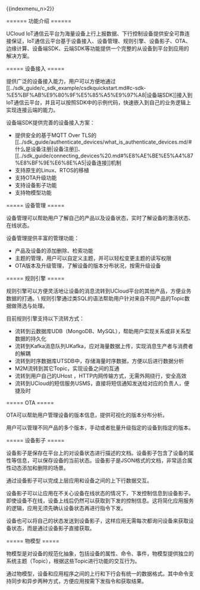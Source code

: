 {{indexmenu_n>2}}

====== 功能介绍 ======

UCloud IoT通信云平台为海量设备上行上报数据、下行控制设备提供安全可靠连接保证，IoT通信云平台基于设备接入、设备管理、规则引擎、设备影子、OTA、边缘计算、设备端SDK、云端SDK等功能提供一个完整的从设备到平台到应用的解决方案。

===== 设备接入 =====

提供广泛的设备接入能力，用户可以方便地通过[[../sdk_guide/c_sdk_example/csdkquickstart.md#c-sdk-%E5%BF%AB%E9%80%9F%E5%85%A5%E9%97%A8|设备端SDK]]接入到IoT通信云平台，并且可以按照SDK中的示例代码，快速嵌入到自己的业务逻辑上实现连接云端的能力。

设备端SDK提供完善的设备接入方案：

  * 提供安全的基于MQTT Over TLS的[[../sdk_guide/authenticate_devices/what_is_authenticate_devices.md/#什么是设备注册|设备注册]]、[[../sdk_guide/connecting_devices%20.md#%E8%AE%BE%E5%A4%87%E8%BF%9E%E6%8E%A5|设备连接]]机制
  * 支持原生的Linux、RTOS的移植
  * 支持OTA升级功能
  * 支持设备影子功能
  * 支持物模型功能

===== 设备管理 =====

设备管理可以帮助用户了解自己的产品以及设备状态，实时了解设备的激活状态、在线状态。

设备管理提供丰富的管理功能：

  * 产品及设备的添加删除、检索功能
  * 主题的管理，用户可以自定义主题，并可以轻松变更主题的读写权限
  * OTA版本及升级管理，了解设备的版本分布状况，按需升级设备

===== 规则引擎 =====

规则引擎可以方便灵活地让设备的消息流转到UCloud平台的其他产品，方便业务数据的打通。\\
规则引擎通过类SQL的语法帮助用户针对来自不同产品的Topic数据做筛选与处理。

目前规则引擎支持以下流转方式：

  * 流转到云数据库UDB（MongoDB、MySQL），帮助用户实现关系或非关系型数据的持久化
  * 流转到Kafka消息队列UKafka，应对海量数据上传，实现消息生产者与消费者的解耦
  * 流转到时序数据库UTSDB中，存储海量时序数据，方便以后进行数据分析
  * M2M流转到其它Topic，实现设备之间的互通
  * 流转到用户自己的UHost ，HTTP内网传输方式，无需外网绕行，安全高效
  * 流转到UCloud的短信服务USMS，直接将短信通知发送给对应的负责人，便捷及时

===== OTA =====

OTA可以帮助用户管理设备的版本信息，提供可视化的版本分布分析。

用户可以管理不同产品的多个版本，手动或者批量升级指定的设备到指定的版本。

===== 设备影子 =====

设备影子是保存在平台上的对设备状态进行描述的文档。设备影子包含了设备的属性等信息，可以保存设备的当前状态。设备影子是JSON格式的文档，非常适合属性动态添加和删除的场景。

通过设备影子可以完成上层应用和设备之间的上下行数据交互。

设备影子可以让应用在不关心设备在线状态的情况下，下发控制信息到设备影子。即使设备不在线，设备上线后仍然可以获取到下发的控制信息。这将简化应用服务的逻辑，应用无须先确认设备状态再进行指令下发。

设备也可以将自己的状态发送到设备影子，这样应用无需每次都询问设备来获取设备状态，而是通过设备影子直接获取。

===== 物模型 =====

物模型是对设备的规范化抽象，包括设备的属性、命令、事件，物模型提供独立的系统主题（Topic），根据这些Topic进行功能的交互行为。

通过物模型，设备和应用程序之间的上行和下行会有统一的数据格式。其中命令支持同步和异步两种方式，方便应用按需下发指令和获取结果。

